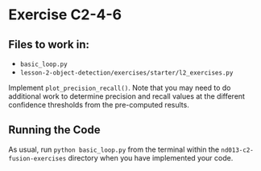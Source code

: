 # Exercise C2-4-6

## Files to work in:

- `basic_loop.py`
- `lesson-2-object-detection/exercises/starter/l2_exercises.py`

Implement `plot_precision_recall()`. Note that you may need to do additional work to determine precision and recall values at the different confidence thresholds from the pre-computed results.

## Running the Code

As usual, run `python basic_loop.py` from the terminal within the `nd013-c2-fusion-exercises` directory when you have implemented your code.